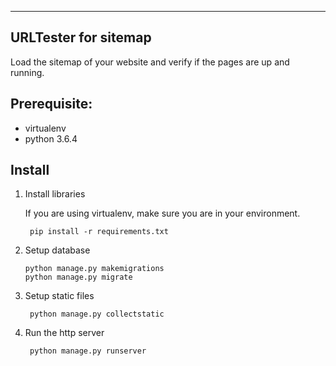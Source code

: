 ----------------------
URLTester for sitemap
----------------------

Load the sitemap of your website and verify if the pages are up and running.

Prerequisite:
-------------------
- virtualenv
- python 3.6.4 

Install
---------------------
1. Install libraries

    If you are using virtualenv, make sure you are in your environment. 

        pip install -r requirements.txt
    
2.  Setup database
    
        python manage.py makemigrations
        python manage.py migrate

    
3. Setup static files
 
        python manage.py collectstatic
        
4. Run the http server 

        python manage.py runserver


